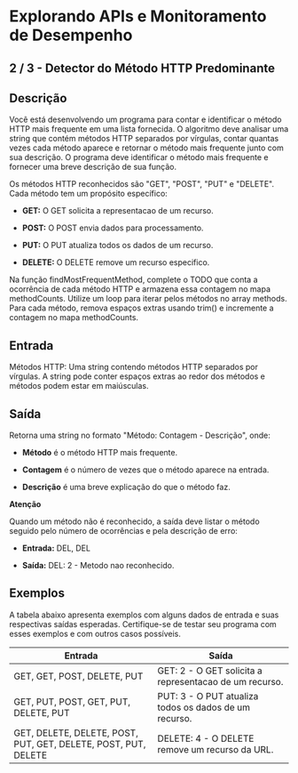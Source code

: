# Explorando APIs e Monitoramento de Desempenho

## 2 / 3 - Detector do Método HTTP Predominante

## Descrição
Você está desenvolvendo um programa para contar e identificar o método HTTP mais frequente em uma lista fornecida. O algoritmo deve analisar uma string que contém métodos HTTP separados por vírgulas, contar quantas vezes cada método aparece e retornar o método mais frequente junto com sua descrição. O programa deve identificar o método mais frequente e fornecer uma breve descrição de sua função.

Os métodos HTTP reconhecidos são "GET", "POST", "PUT" e "DELETE". Cada método tem um propósito específico:

* **GET:** O GET solicita a representacao de um recurso.

* **POST:** O POST envia dados para processamento.

* **PUT:** O PUT atualiza todos os dados de um recurso.

* **DELETE:** O DELETE remove um recurso especifico.

Na função findMostFrequentMethod, complete o TODO que conta a ocorrência de cada método HTTP e armazena essa contagem no mapa methodCounts. Utilize um loop para iterar pelos métodos no array methods. Para cada método, remova espaços extras usando trim() e incremente a contagem no mapa methodCounts.

## Entrada
Métodos HTTP: Uma string contendo métodos HTTP separados por vírgulas. A string pode conter espaços extras ao redor dos métodos e métodos podem estar em maiúsculas.

## Saída

Retorna uma string no formato "Método: Contagem - Descrição", onde:

* **Método** é o método HTTP mais frequente.

* **Contagem** é o número de vezes que o método aparece na entrada.

* **Descrição** é uma breve explicação do que o método faz.

**Atenção**

Quando um método não é reconhecido, a saída deve listar o método seguido pelo número de ocorrências e pela descrição de erro:

* **Entrada:** DEL, DEL

* **Saída:** DEL: 2 - Metodo nao reconhecido.

## Exemplos
A tabela abaixo apresenta exemplos com alguns dados de entrada e suas respectivas saídas esperadas. Certifique-se de testar seu programa com esses exemplos e com outros casos possíveis.

| Entrada | Saída |
| ------- | ----- |
| GET, GET, POST, DELETE, PUT | GET: 2 - O GET solicita a representacao de um recurso. |
| GET, PUT, POST, GET, PUT, DELETE, PUT | PUT: 3 - O PUT atualiza todos os dados de um recurso. |
| GET, DELETE, DELETE, POST, PUT, GET, DELETE, POST, PUT, DELETE | DELETE: 4 - O DELETE remove um recurso da URL. |

